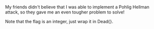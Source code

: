 My friends didn't believe that I was able to implement a Pohlig Hellman attack, so they gave me an even tougher problem to solve!

Note that the flag is an integer, just wrap it in Dead{}.